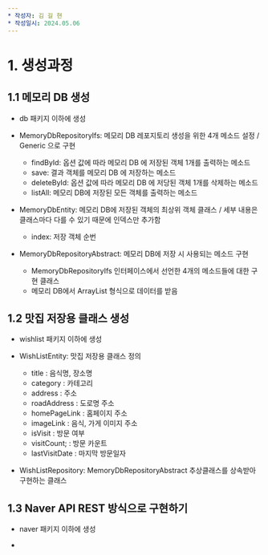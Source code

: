 ```yaml
---
* 작성자: 김 길 현
* 작성일시: 2024.05.06
---
```


# 1. 생성과정
## 1.1 메모리 DB 생성
* db 패키지 이하에 생성

* MemoryDbRepositoryIfs: 메모리 DB 레포지토리 생성을 위한 4개 메소드 설정 / Generic 으로 구현
  * findById: 옵션 값에 따라 메모리 DB 에 저장된 객체 1개를 출력하는 메소드
  * save: 결과 객체를 메모리 DB 에 저장하는 메소드
  * deleteById: 옵션 값에 따라 메모리 DB 에 저당된 객체 1개를 삭제하는 메소드
  * listAll: 메모리 DB에 저장된 모든 객체를 출력하는 메소드

* MemoryDbEntity: 메모리 DB에 저장된 객체의 최상위 객체 클래스 / 세부 내용은 클래스마다 다를 수 있기 때문에 인덱스만 추가함
  * index: 저장 객체 순번

* MemoryDbRepositoryAbstract: 메모리 DB에 저장 시 사용되는 메소드 구현
  * MemoryDbRepositoryIfs 인터페이스에서 선언한 4개의 메소드들에 대한 구현 클래스
  * 메모리 DB에서 ArrayList 형식으로 데이터를 받음

## 1.2 맛집 저장용 클래스 생성
* wishlist 패키지 이하에 생성

* WishListEntity: 맛집 저장용 클래스 정의 
  * title         : 음식명, 장소명
  * category      : 카테고리
  * address       : 주소
  * roadAddress   : 도로명 주소
  * homePageLink  : 홈페이지 주소
  * imageLink     : 음식, 가게 이미지 주소
  * isVisit       : 방문 여부
  * visitCount;   : 방문 카운트
  * lastVisitDate : 마지막 방문일자

* WishListRepository: MemoryDbRepositoryAbstract 추상클래스를 상속받아 구현하는 클래스

## 1.3 Naver API REST 방식으로 구현하기 
* naver 패키지 이하에 생성

* 



